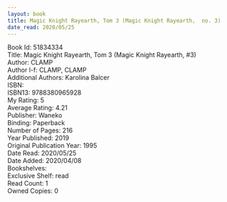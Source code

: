 ```yaml
---
layout: book
title: Magic Knight Rayearth, Tom 3 (Magic Knight Rayearth,  no. 3)
date_read: 2020/05/25
---
```


Book Id: 51834334<br />
Title: Magic Knight Rayearth, Tom 3 (Magic Knight Rayearth, #3)<br />
Author: CLAMP<br />
Author l-f: CLAMP, CLAMP<br />
Additional Authors: Karolina Balcer<br />
ISBN: <br />
ISBN13: 9788380965928<br />
My Rating: 5<br />
Average Rating: 4.21<br />
Publisher: Waneko<br />
Binding: Paperback<br />
Number of Pages: 216<br />
Year Published: 2019<br />
Original Publication Year: 1995<br />
Date Read: 2020/05/25<br />
Date Added: 2020/04/08<br />
Bookshelves: <br />
Exclusive Shelf: read<br />
Read Count: 1<br />
Owned Copies: 0<br />

